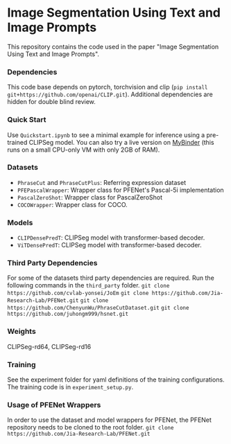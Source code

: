 # Image Segmentation Using Text and Image Prompts
This repository contains the code used in the paper "Image Segmentation Using Text and Image Prompts".


### Dependencies
This code base depends on pytorch, torchvision and clip (`pip install git+https://github.com/openai/CLIP.git`).
Additional dependencies are hidden for double blind review.

### Quick Start

Use `Quickstart.ipynb` to see a minimal example for inference using a pre-trained CLIPSeg model.
You can also try a live version on [MyBinder](https://mybinder.org/v2/gh/timojl/clipseg/HEAD) 
(this runs on a small CPU-only VM with only 2GB of RAM).


### Datasets

* `PhraseCut` and `PhraseCutPlus`: Referring expression dataset
* `PFEPascalWrapper`: Wrapper class for PFENet's Pascal-5i implementation
* `PascalZeroShot`: Wrapper class for PascalZeroShot
* `COCOWrapper`: Wrapper class for COCO.

### Models

* `CLIPDensePredT`: CLIPSeg model with transformer-based decoder.
* `ViTDensePredT`: CLIPSeg model with transformer-based decoder.

### Third Party Dependencies
For some of the datasets third party dependencies are required. Run the following commands in the `third_party` folder.
`git clone https://github.com/cvlab-yonsei/JoEm`
`git clone https://github.com/Jia-Research-Lab/PFENet.git`
`git clone https://github.com/ChenyunWu/PhraseCutDataset.git`
`git clone https://github.com/juhongm999/hsnet.git`

### Weights
CLIPSeg-rd64, CLIPSeg-rd16


### Training

See the experiment folder for yaml definitions of the training configurations. The training code is in `experiment_setup.py`.

### Usage of PFENet Wrappers

In order to use the dataset and model wrappers for PFENet, the PFENet repository needs to be cloned to the root folder.
`git clone https://github.com/Jia-Research-Lab/PFENet.git `

